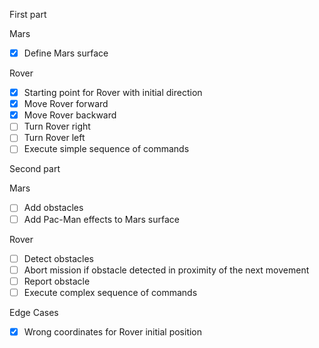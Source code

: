 First part

Mars

- [X] Define Mars surface

Rover

- [X] Starting point for Rover with initial direction
- [X] Move Rover forward
- [X] Move Rover backward
- [ ] Turn Rover right
- [ ] Turn Rover left
- [ ] Execute simple sequence of commands

Second part

Mars

- [ ] Add obstacles
- [ ] Add Pac-Man effects to Mars surface

Rover

- [ ] Detect obstacles
- [ ] Abort mission if obstacle detected in proximity of the next movement
- [ ] Report obstacle
- [ ] Execute complex sequence of commands

Edge Cases

- [X] Wrong coordinates for Rover initial position